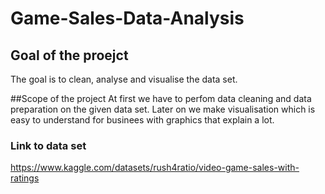 # Game-Sales-Data-Analysis

## Goal of the proejct
The goal is to clean, analyse and visualise the data set.

##Scope of the project
At first we have to perfom data cleaning and data preparation on the given data set. Later on we make visualisation which is easy to understand for businees with graphics that explain a lot.

### Link to data set 
https://www.kaggle.com/datasets/rush4ratio/video-game-sales-with-ratings
